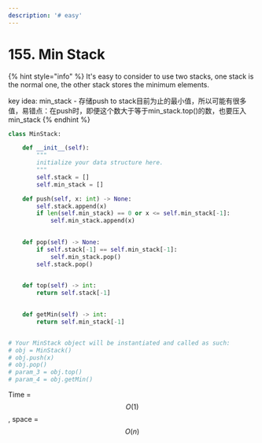 ```yaml
---
description: '# easy'
---
```


# 155. Min Stack

{% hint style="info" %}
It's easy to consider to use two stacks, one stack is the normal one, the other stack stores the minimum elements.

key idea: min\_stack - 存储push to stack目前为止的最小值，所以可能有很多值，易错点：在push时，即便这个数大于等于min\_stack.top\(\)的数，也要压入min\_stack
{% endhint %}

```python
class MinStack:

    def __init__(self):
        """
        initialize your data structure here.
        """
        self.stack = []
        self.min_stack = []

    def push(self, x: int) -> None:
        self.stack.append(x)
        if len(self.min_stack) == 0 or x <= self.min_stack[-1]:
            self.min_stack.append(x)
            

    def pop(self) -> None:
        if self.stack[-1] == self.min_stack[-1]:
            self.min_stack.pop()
        self.stack.pop()
                

    def top(self) -> int:
        return self.stack[-1]
        

    def getMin(self) -> int:
        return self.min_stack[-1]


# Your MinStack object will be instantiated and called as such:
# obj = MinStack()
# obj.push(x)
# obj.pop()
# param_3 = obj.top()
# param_4 = obj.getMin()
```

Time = $$O(1)$$ , space = $$O(n)$$ 

